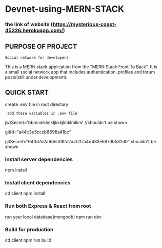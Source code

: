 # Devnet-using-MERN-STACK

### the link of website (https://mysterious-coast-45226.herokuapp.com/)


## PURPOSE OF PROJECT

    Social network for developers

This is a MERN stack application from the "MERN Stack Front To Back". It is a small social network app that includes authentication, profiles and forum posts(still under development).

## QUICK START

create .env file in root directory

     add these variables in .env file
     
jwtSecret='bbmnmklmkljkkkjlmklmlkm' //shouldn't be shown


gitId="a44c3e5cceb8698a41bc"


gitSecret="643d7d2a6debf60c2aa12f7a4d483e687db582d9" shouldn't be shown


### Install server dependencies
npm install

### Install client dependencies
cd client
npm install

### Run both Express & React from root
run your local database(mongodb)
npm run dev

### Build for production
cd client
npm run build

